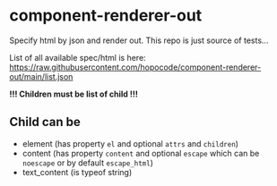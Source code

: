 # component-renderer-out

Specify html by json and render out. This repo is just source of tests...

List of all available spec/html is here:   
https://raw.githubusercontent.com/hopocode/component-renderer-out/main/list.json

**!!! Children must be list of child !!!**


## Child can be
- element (has property ```el``` and optional ```attrs``` and ```children```)
- content (has property ```content``` and optional ```escape``` which can be ```noescape``` or by default ```escape_html```)
- text_content (is typeof string)

